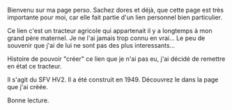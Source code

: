 Bienvenu sur ma page perso. Sachez dores et déjà, que cette page est très importante pour moi, car elle fait partie d'un lien personnel bien particulier.

Ce lien c'est un tracteur agricole qui appartenait il y a longtemps à mon grand père maternel. Je ne l'ai jamais trop connu en vrai... Le peu de souvenir que j'ai de lui ne sont pas des plus interessants...

Histoire de pouvoir "créer" ce lien que je n'ai pas eu, j'ai décidé de remettre en état ce tracteur.

Il s'agit du SFV HV2. Il a été construit en 1949. Découvrez le dans la page que j'ai créée.

Bonne lecture.